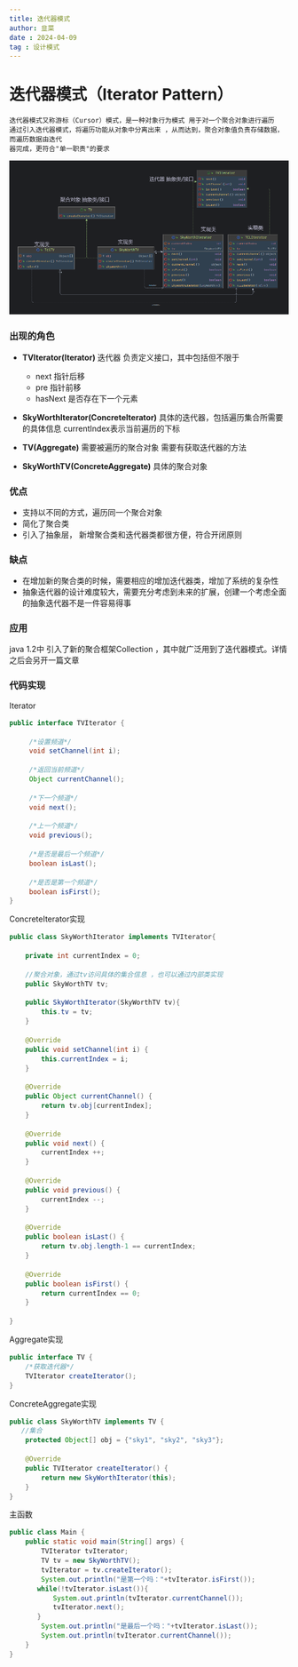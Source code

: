 ```yaml
---
title: 迭代器模式
author: 韭菜
date : 2024-04-09
tag : 设计模式
---
```


# 迭代器模式（Iterator Pattern）
    迭代器模式又称游标（Cursor）模式，是一种对象行为模式 用于对一个聚合对象进行遍历
    通过引入迭代器模式，将遍历功能从对象中分离出来 ，从而达到，聚合对象值负责存储数据，而遍历数据由迭代
    器完成，更符合"单一职责"的要求

![迭代器模式类图](image\迭代器模式.png)

### 出现的角色

* **TVIterator(Iterator)** 迭代器
 负责定义接口，其中包括但不限于
  - next 指针后移
  - pre 指针前移
  - hasNext 是否存在下一个元素


* **SkyWorthIterator(ConcreteIterator)** 具体的迭代器，包括遍历集合所需要的具体信息 currentIndex表示当前遍历的下标


* **TV(Aggregate)** 需要被遍历的聚合对象 需要有获取迭代器的方法


* **SkyWorthTV(ConcreteAggregate)** 具体的聚合对象
### 优点
* 支持以不同的方式，遍历同一个聚合对象
* 简化了聚合类
* 引入了抽象层， 新增聚合类和迭代器类都很方便，符合开闭原则
### 缺点
* 在增加新的聚合类的时候，需要相应的增加迭代器类，增加了系统的复杂性
* 抽象迭代器的设计难度较大，需要充分考虑到未来的扩展，创建一个考虑全面的抽象迭代器不是一件容易得事
### 应用
java 1.2中 引入了新的聚合框架Collection ，其中就广泛用到了迭代器模式。详情之后会另开一篇文章

### 代码实现

Iterator
```java
public interface TVIterator {

     /*设置频道*/
     void setChannel(int i);
     
     /*返回当前频道*/
     Object currentChannel();
     
     /*下一个频道*/
     void next();
     
     /*上一个频道*/
     void previous();
     
     /*是否是最后一个频道*/
     boolean isLast();
     
     /*是否是第一个频道*/
     boolean isFirst();
}
```

ConcreteIterator实现
```java
public class SkyWorthIterator implements TVIterator{

    private int currentIndex = 0;
    
    //聚合对象，通过tv访问具体的集合信息 ，也可以通过内部类实现
    public SkyWorthTV tv;

    public SkyWorthIterator(SkyWorthTV tv){
        this.tv = tv;
    }

    @Override
    public void setChannel(int i) {
        this.currentIndex = i;
    }

    @Override
    public Object currentChannel() {
        return tv.obj[currentIndex];
    }

    @Override
    public void next() {
        currentIndex ++;
    }

    @Override
    public void previous() {
        currentIndex --;
    }

    @Override
    public boolean isLast() {
        return tv.obj.length-1 == currentIndex;
    }

    @Override
    public boolean isFirst() {
        return currentIndex == 0;
    }

}

```

Aggregate实现
```java
public interface TV {
    /*获取迭代器*/
    TVIterator createIterator();
}
```

ConcreteAggregate实现

```java
public class SkyWorthTV implements TV {
   //集合
    protected Object[] obj = {"sky1", "sky2", "sky3"};

    @Override
    public TVIterator createIterator() {
        return new SkyWorthIterator(this);
    }
}
```

主函数

```java
public class Main {
    public static void main(String[] args) {
        TVIterator tvIterator;
        TV tv = new SkyWorthTV();
        tvIterator = tv.createIterator();
        System.out.println("是第一个吗："+tvIterator.isFirst());
       while(!tvIterator.isLast()){
           System.out.println(tvIterator.currentChannel());
           tvIterator.next();
       }
        System.out.println("是最后一个吗："+tvIterator.isLast());
        System.out.println(tvIterator.currentChannel());
    }
}
```


